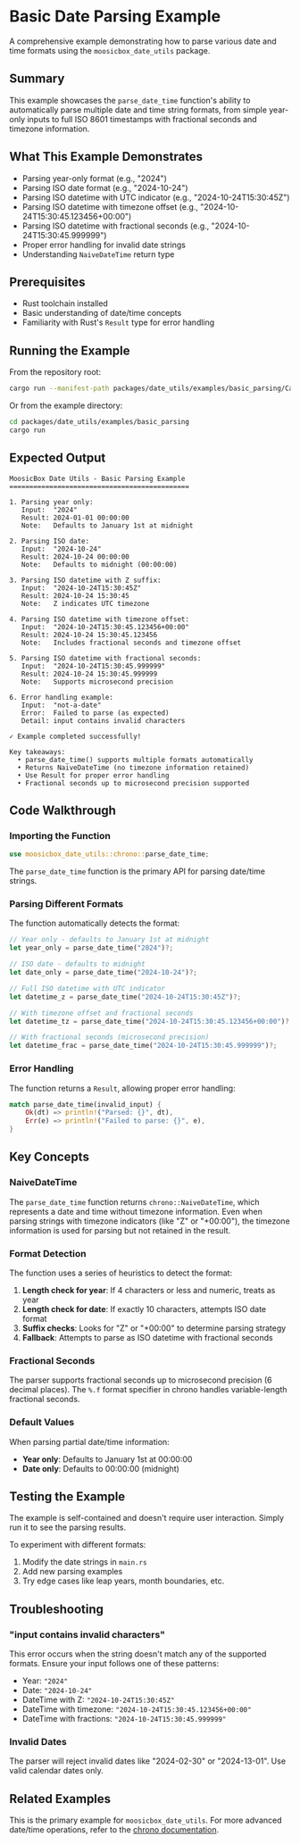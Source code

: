 # Basic Date Parsing Example

A comprehensive example demonstrating how to parse various date and time formats using the `moosicbox_date_utils` package.

## Summary

This example showcases the `parse_date_time` function's ability to automatically parse multiple date and time string formats, from simple year-only inputs to full ISO 8601 timestamps with fractional seconds and timezone information.

## What This Example Demonstrates

- Parsing year-only format (e.g., "2024")
- Parsing ISO date format (e.g., "2024-10-24")
- Parsing ISO datetime with UTC indicator (e.g., "2024-10-24T15:30:45Z")
- Parsing ISO datetime with timezone offset (e.g., "2024-10-24T15:30:45.123456+00:00")
- Parsing ISO datetime with fractional seconds (e.g., "2024-10-24T15:30:45.999999")
- Proper error handling for invalid date strings
- Understanding `NaiveDateTime` return type

## Prerequisites

- Rust toolchain installed
- Basic understanding of date/time concepts
- Familiarity with Rust's `Result` type for error handling

## Running the Example

From the repository root:

```bash
cargo run --manifest-path packages/date_utils/examples/basic_parsing/Cargo.toml
```

Or from the example directory:

```bash
cd packages/date_utils/examples/basic_parsing
cargo run
```

## Expected Output

```
MoosicBox Date Utils - Basic Parsing Example
=============================================

1. Parsing year only:
   Input:  "2024"
   Result: 2024-01-01 00:00:00
   Note:   Defaults to January 1st at midnight

2. Parsing ISO date:
   Input:  "2024-10-24"
   Result: 2024-10-24 00:00:00
   Note:   Defaults to midnight (00:00:00)

3. Parsing ISO datetime with Z suffix:
   Input:  "2024-10-24T15:30:45Z"
   Result: 2024-10-24 15:30:45
   Note:   Z indicates UTC timezone

4. Parsing ISO datetime with timezone offset:
   Input:  "2024-10-24T15:30:45.123456+00:00"
   Result: 2024-10-24 15:30:45.123456
   Note:   Includes fractional seconds and timezone offset

5. Parsing ISO datetime with fractional seconds:
   Input:  "2024-10-24T15:30:45.999999"
   Result: 2024-10-24 15:30:45.999999
   Note:   Supports microsecond precision

6. Error handling example:
   Input:  "not-a-date"
   Error:  Failed to parse (as expected)
   Detail: input contains invalid characters

✓ Example completed successfully!

Key takeaways:
  • parse_date_time() supports multiple formats automatically
  • Returns NaiveDateTime (no timezone information retained)
  • Use Result for proper error handling
  • Fractional seconds up to microsecond precision supported
```

## Code Walkthrough

### Importing the Function

```rust
use moosicbox_date_utils::chrono::parse_date_time;
```

The `parse_date_time` function is the primary API for parsing date/time strings.

### Parsing Different Formats

The function automatically detects the format:

```rust
// Year only - defaults to January 1st at midnight
let year_only = parse_date_time("2024")?;

// ISO date - defaults to midnight
let date_only = parse_date_time("2024-10-24")?;

// Full ISO datetime with UTC indicator
let datetime_z = parse_date_time("2024-10-24T15:30:45Z")?;

// With timezone offset and fractional seconds
let datetime_tz = parse_date_time("2024-10-24T15:30:45.123456+00:00")?;

// With fractional seconds (microsecond precision)
let datetime_frac = parse_date_time("2024-10-24T15:30:45.999999")?;
```

### Error Handling

The function returns a `Result`, allowing proper error handling:

```rust
match parse_date_time(invalid_input) {
    Ok(dt) => println!("Parsed: {}", dt),
    Err(e) => println!("Failed to parse: {}", e),
}
```

## Key Concepts

### NaiveDateTime

The `parse_date_time` function returns `chrono::NaiveDateTime`, which represents a date and time without timezone information. Even when parsing strings with timezone indicators (like "Z" or "+00:00"), the timezone information is used for parsing but not retained in the result.

### Format Detection

The function uses a series of heuristics to detect the format:

1. **Length check for year**: If 4 characters or less and numeric, treats as year
2. **Length check for date**: If exactly 10 characters, attempts ISO date format
3. **Suffix checks**: Looks for "Z" or "+00:00" to determine parsing strategy
4. **Fallback**: Attempts to parse as ISO datetime with fractional seconds

### Fractional Seconds

The parser supports fractional seconds up to microsecond precision (6 decimal places). The `%.f` format specifier in chrono handles variable-length fractional seconds.

### Default Values

When parsing partial date/time information:

- **Year only**: Defaults to January 1st at 00:00:00
- **Date only**: Defaults to 00:00:00 (midnight)

## Testing the Example

The example is self-contained and doesn't require user interaction. Simply run it to see the parsing results.

To experiment with different formats:

1. Modify the date strings in `main.rs`
2. Add new parsing examples
3. Try edge cases like leap years, month boundaries, etc.

## Troubleshooting

### "input contains invalid characters"

This error occurs when the string doesn't match any of the supported formats. Ensure your input follows one of these patterns:

- Year: `"2024"`
- Date: `"2024-10-24"`
- DateTime with Z: `"2024-10-24T15:30:45Z"`
- DateTime with timezone: `"2024-10-24T15:30:45.123456+00:00"`
- DateTime with fractions: `"2024-10-24T15:30:45.999999"`

### Invalid Dates

The parser will reject invalid dates like "2024-02-30" or "2024-13-01". Use valid calendar dates only.

## Related Examples

This is the primary example for `moosicbox_date_utils`. For more advanced date/time operations, refer to the [chrono documentation](https://docs.rs/chrono/).
